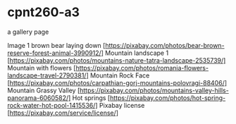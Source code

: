# cpnt260-a3
a gallery page









Image 1 brown bear laying down [https://pixabay.com/photos/bear-brown-reserve-forest-animal-3990912/]
Mountain landscape 1 [https://pixabay.com/photos/mountains-nature-tatra-landscape-2535739/]
Mountain with flowers [https://pixabay.com/photos/romania-flowers-landscape-travel-2790381/]
Mountain Rock Face [https://pixabay.com/photos/carpathian-gorj-mountains-polovragi-88406/]
Mountain Grassy Valley [https://pixabay.com/photos/mountains-valley-hills-panorama-6060582/]
Hot springs [https://pixabay.com/photos/hot-spring-rock-water-hot-pool-1415536/]
Pixabay license [https://pixabay.com/service/license/]